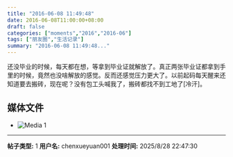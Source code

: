```yaml
---
title: "2016-06-08 11:49:48"
date: 2016-06-08T11:00:00+08:00
draft: false
categories: ["moments","2016","2016-06"]
tags: ["朋友圈","生活记录"]
summary: "2016-06-08 11:49:48..."
---
```


还没毕业的时候，每天都在想，等拿到毕业证就解放了。真正两张毕业证都拿到手里的时候，竟然也没啥解放的感觉。反而还感觉压力更大了。以前起码每天醒来还知道要去搬砖，现在呢？没有包工头喊我了，搬砖都找不到工地了[冷汗]。

## 媒体文件

- ![Media 1](/Moments/photos/2016-06-08/201606081149480.jpg)

---

**帖子类型:** 1
**用户名:** chenxueyuan001
**处理时间:** 2025/8/28 22:47:30